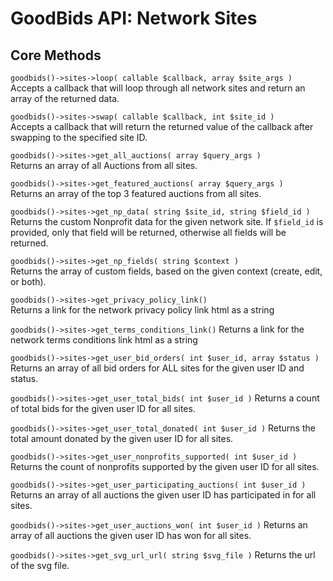# GoodBids API: Network Sites

## Core Methods

`goodbids()->sites->loop( callable $callback, array $site_args )`  
Accepts a callback that will loop through all network sites and return an array of the returned data.

`goodbids()->sites->swap( callable $callback, int $site_id )`  
Accepts a callback that will return the returned value of the callback after swapping to the specified site ID.

`goodbids()->sites->get_all_auctions( array $query_args )`  
Returns an array of all Auctions from all sites.

`goodbids()->sites->get_featured_auctions( array $query_args )`  
Returns an array of the top 3 featured auctions from all sites.

`goodbids()->sites->get_np_data( string $site_id, string $field_id )`  
Returns the custom Nonprofit data for the given network site. If `$field_id` is provided, only that field will be returned, otherwise all fields will be returned.

`goodbids()->sites->get_np_fields( string $context )`  
Returns the array of custom fields, based on the given context (create, edit, or both).

`goodbids()->sites->get_privacy_policy_link()`  
Returns a link for the network privacy policy link html as a string

`goodbids()->sites->get_terms_conditions_link()`
Returns a link for the network terms conditions link html as a string

`goodbids()->sites->get_user_bid_orders( int $user_id, array $status )`
Returns an array of all bid orders for ALL sites for the given user ID and status.

`goodbids()->sites->get_user_total_bids( int $user_id )`
Returns a count of total bids for the given user ID for all sites.

`goodbids()->sites->get_user_total_donated( int $user_id )`
Returns the total amount donated by the given user ID for all sites.

`goodbids()->sites->get_user_nonprofits_supported( int $user_id )`
Returns the count of nonprofits supported by the given user ID for all sites.

`goodbids()->sites->get_user_participating_auctions( int $user_id )`
Returns an array of all auctions the given user ID has participated in for all sites.

`goodbids()->sites->get_user_auctions_won( int $user_id )`
Returns an array of all auctions the given user ID has won for all sites.

`goodbids()->sites->get_svg_url_url( string $svg_file )`
Returns the url of the svg file.

